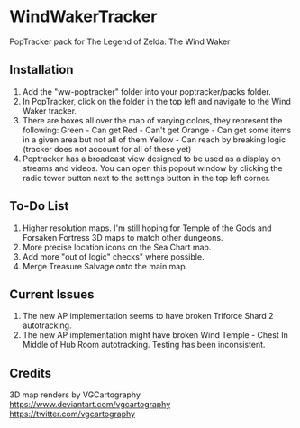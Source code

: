 # WindWakerTracker

PopTracker pack for The Legend of Zelda: The Wind Waker

## Installation

1. Add the "ww-poptracker" folder into your poptracker/packs folder.
2. In PopTracker, click on the folder in the top left and navigate to the Wind Waker tracker.
3. There are boxes all over the map of varying colors, they represent the following: 
    Green - Can get
    Red - Can't get
    Orange - Can get some items in a given area but not all of them
    Yellow - Can reach by breaking logic (tracker does not account for all of these yet)
4. Poptracker has a broadcast view designed to be used as a display on streams and videos. You can open this popout window by clicking the radio tower button next to the settings button in the top left corner.

## To-Do List

1. Higher resolution maps. I'm still hoping for Temple of the Gods and Forsaken Fortress 3D maps to match other dungeons.
2. More precise location icons on the Sea Chart map.
3. Add more "out of logic" checks" where possible.
4. Merge Treasure Salvage onto the main map.

## Current Issues

1. The new AP implementation seems to have broken Triforce Shard 2 autotracking.
2. The new AP implementation might have broken Wind Temple - Chest In Middle of Hub Room autotracking. Testing has been inconsistent.

## Credits

3D map renders by VGCartography
	https://www.deviantart.com/vgcartography
	https://twitter.com/vgcartography